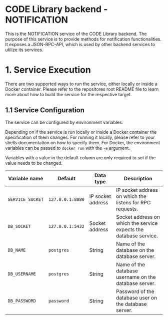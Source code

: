 # CODE Library backend - NOTIFICATION

This is the NOTIFICATION service of the CODE Library backend.
The purpose of this service is to provide methods for notification functionalities.
It exposes a JSON-RPC-API, which is used by other backend services to utilize its services.

# 1. Service Execution

There are two supported ways to run the service, either locally or inside a Docker container.
Please refer to the repositores root README file to learn more about how to build the service for the respective target.

## 1.1 Service Configuration

The service can be configured by environment variables.

Depending on if the service is run locally or inside a Docker container the specification of them changes.
For running it locally, please refer to your shells documentation on how to specify them.
For Docker, the environment variables can be passed to `docker run` with the `-e` argument.

Variables with a value in the default column are only required to set if the value needs to be changed.

| Variable name    | Default          | Data type         | Description                                                       |
| ---------------- | ---------------- | ------------------| ----------------------------------------------------------------- |
| `SERVICE_SOCKET` | `127.0.0.1:8080` | IP socket address | IP socket address on which the listens for RPC requests.          |
| `DB_SOCKET`      | `127.0.0.1:5432` | Socket address    | Socket address on which the service expects the database service. |
| `DB_NAME`        | `postgres`       | String            | Name of the database on the database server.                      |
| `DB_USERNAME`    | `postgres`       | String            | Name of the database username on the database server.             |
| `DB_PASSWORD`    | `password`       | String            | Password of the database user on the database server.             |
